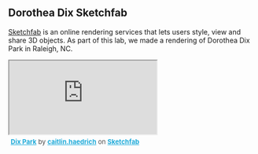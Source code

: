 
## Dorothea Dix Sketchfab
[Sketchfab](https://sketchfab.com/) is an online rendering services that lets users style, view and share 3D objects. As part of this lab, we made a rendering of Dorothea Dix Park in Raleigh, NC. 

<div class="sketchfab-embed-wrapper">
    <iframe title="Dix Park" src="https://sketchfab.com/models/cae550ff3ac14389a22ec75ea1a2ad5d/embed">
    </iframe>
   <p style="font-size: 13px; font-weight: normal; margin: 5px; color: #4A4A4A;">
        <a href="https://sketchfab.com/3d-models/dix-park-cae550ff3ac14389a22ec75ea1a2ad5d" target="_blank" style="font-weight: bold; color: #1CAAD9;">Dix Park</a>
        by <a href="https://sketchfab.com/caitlin.haedrich" target="_blank" style="font-weight: bold; color: #1CAAD9;">caitlin.haedrich</a>
        on <a href="https://sketchfab.com?utm_medium=embed&utm_source=website&utm_campaign=share-popup" target="_blank" style="font-weight: bold; color: #1CAAD9;">Sketchfab</a>
    </p>
</div>
